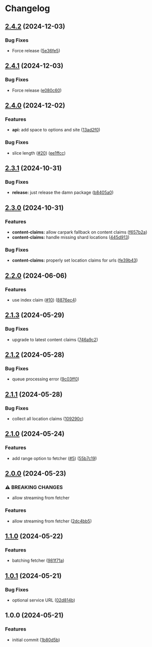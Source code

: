 # Changelog

## [2.4.2](https://github.com/storacha/blob-fetcher/compare/v2.4.1...v2.4.2) (2024-12-03)


### Bug Fixes

* Force release ([5e36fe5](https://github.com/storacha/blob-fetcher/commit/5e36fe5f0588b8b5267bdbb9052a90b6276faab5))

## [2.4.1](https://github.com/storacha/blob-fetcher/compare/v2.4.0...v2.4.1) (2024-12-03)


### Bug Fixes

* Force release ([e080c60](https://github.com/storacha/blob-fetcher/commit/e080c605566327fc852f4aa3f2908d88f2500af0))

## [2.4.0](https://github.com/storacha/blob-fetcher/compare/v2.3.1...v2.4.0) (2024-12-02)


### Features

* **api:** add space to options and site ([13ad2f0](https://github.com/storacha/blob-fetcher/commit/13ad2f0f03bf7c5063d3e12111feb569ae5a19a2))


### Bug Fixes

* slice length ([#20](https://github.com/storacha/blob-fetcher/issues/20)) ([ee1ffcc](https://github.com/storacha/blob-fetcher/commit/ee1ffcc593a205b5918c869c13e13281ffaa640c))

## [2.3.1](https://github.com/storacha/blob-fetcher/compare/v2.3.0...v2.3.1) (2024-10-31)


### Bug Fixes

* **release:** just release the damn package ([b8405a0](https://github.com/storacha/blob-fetcher/commit/b8405a09169f14a965942ebd988f9d07033aface))

## [2.3.0](https://github.com/storacha/blob-fetcher/compare/v2.2.0...v2.3.0) (2024-10-31)


### Features

* **content-claims:** allow carpark fallback on content claims ([f657b2a](https://github.com/storacha/blob-fetcher/commit/f657b2a75e0de9cdd8041bd3824434bc70d5a457))
* **content-claims:** handle missing shard locations ([445d913](https://github.com/storacha/blob-fetcher/commit/445d91344cc02cd6003eac11f50699c873a27b30))


### Bug Fixes

* **content-claims:** properly set location claims for urls ([fe39b43](https://github.com/storacha/blob-fetcher/commit/fe39b43f07d14918d1d65c84775bbc77899a54a7))

## [2.2.0](https://github.com/w3s-project/blob-fetcher/compare/v2.1.3...v2.2.0) (2024-06-06)


### Features

* use index claim ([#10](https://github.com/w3s-project/blob-fetcher/issues/10)) ([8876ec4](https://github.com/w3s-project/blob-fetcher/commit/8876ec4dd25dcec741f67f0c88c512d42ae93836))

## [2.1.3](https://github.com/w3s-project/blob-fetcher/compare/v2.1.2...v2.1.3) (2024-05-29)


### Bug Fixes

* upgrade to latest content claims ([746a9c2](https://github.com/w3s-project/blob-fetcher/commit/746a9c22be8017593089d21d97cd62215939977d))

## [2.1.2](https://github.com/w3s-project/blob-fetcher/compare/v2.1.1...v2.1.2) (2024-05-28)


### Bug Fixes

* queue processing error ([9c03ff0](https://github.com/w3s-project/blob-fetcher/commit/9c03ff0f4a22a7f5164117cdcefd6bed8854797e))

## [2.1.1](https://github.com/w3s-project/blob-fetcher/compare/v2.1.0...v2.1.1) (2024-05-28)


### Bug Fixes

* collect all location claims ([109290c](https://github.com/w3s-project/blob-fetcher/commit/109290cdeddb7a625e36e1484778a1e68905c576))

## [2.1.0](https://github.com/w3s-project/blob-fetcher/compare/v2.0.0...v2.1.0) (2024-05-24)


### Features

* add range option to fetcher ([#5](https://github.com/w3s-project/blob-fetcher/issues/5)) ([55b7c19](https://github.com/w3s-project/blob-fetcher/commit/55b7c1951074ea5508cf2158159c58bd0c5043ef))

## [2.0.0](https://github.com/w3s-project/blob-fetcher/compare/v1.1.0...v2.0.0) (2024-05-23)


### ⚠ BREAKING CHANGES

* allow streaming from fetcher

### Features

* allow streaming from fetcher ([2dc4bb5](https://github.com/w3s-project/blob-fetcher/commit/2dc4bb5f675250453d8009de402d7290c0ab3242))

## [1.1.0](https://github.com/w3s-project/blob-fetcher/compare/v1.0.1...v1.1.0) (2024-05-22)


### Features

* batching fetcher ([981f71a](https://github.com/w3s-project/blob-fetcher/commit/981f71a464c410ffd5a1b3bb7fef05c0f823c9ce))

## [1.0.1](https://github.com/w3s-project/blob-fetcher/compare/v1.0.0...v1.0.1) (2024-05-21)


### Bug Fixes

* optional service URL ([02d814b](https://github.com/w3s-project/blob-fetcher/commit/02d814bc3477b91f49be2ab4259b7eab5d5fbe07))

## 1.0.0 (2024-05-21)


### Features

* initial commit ([1b80d5b](https://github.com/w3s-project/blob-fetcher/commit/1b80d5b7590e4cbe7835a657fa5a7d2c73fe7172))

